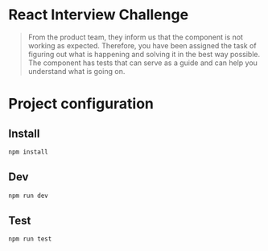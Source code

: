 # React Interview Challenge

> From the product team, they inform us that the component is not working as expected. Therefore, you have been assigned the task of figuring out what is happening and solving it in the best way possible. The component has tests that can serve as a guide and can help you understand what is going on.

# Project configuration

## Install

```bash
npm install
```

## Dev

```bash
npm run dev
```

## Test

```bash
npm run test
```
